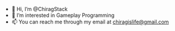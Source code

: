 - 👋 Hi, I’m @ChiragStack
- 👀 I’m interested in Gameplay Programming
- 📫 You can reach me through my email at chiragislife@gmail.com 

<!---
ChiragStack/ChiragStack is a ✨ special ✨ repository because its `README.md` (this file) appears on your GitHub profile.
You can click the Preview link to take a look at your changes.
--->
